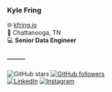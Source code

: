 ### Kyle Fring
🌐 <a href="http://kfring.io">kfring.io</a>\
📍 Chattanooga, TN\
💻 **Senior Data Engineer**


#### ———
![GitHub stars](https://img.shields.io/github/stars/k-f-?style=social)
<a href="https://github.com/k-f-?tab=followers">![GitHub followers](https://img.shields.io/github/followers/k-f-?style=social)</a>\
<a href="https://www.linkedin.com/in/kfring">![LinkedIn](https://img.shields.io/badge/kfring-fff?style=social&logo=linkedin)</a>
<a href="https://instagram.com/outamyelement">![Instagram](https://img.shields.io/badge/outamyelement-fff?style=social&logo=instagram)</a>


<!--
**k-f-/k-f-** is a ✨ _special_ ✨ repository because its `README.md` (this file) appears on your GitHub profile.

![instagram]<a href="https://instagram.com/outamyelement"><img src="https://img.shields.io/badge/outamyelement-fff?style=social&logo=instagram"></a>

<img align="right" src="https://github-readme-stats.vercel.app/api?username=k-f-&title_color=000&text_color=000&icon_color=ccc&bg_color=fff&hide_title=true&show_icons=true&count_private=true&include_all_commits=true&disable_animations=true" />
-->
